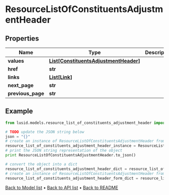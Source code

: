 # ResourceListOfConstituentsAdjustmentHeader


## Properties
Name | Type | Description | Notes
------------ | ------------- | ------------- | -------------
**values** | [**List[ConstituentsAdjustmentHeader]**](ConstituentsAdjustmentHeader.md) |  | 
**href** | **str** |  | [optional] 
**links** | [**List[Link]**](Link.md) |  | [optional] 
**next_page** | **str** |  | [optional] 
**previous_page** | **str** |  | [optional] 

## Example

```python
from lusid.models.resource_list_of_constituents_adjustment_header import ResourceListOfConstituentsAdjustmentHeader

# TODO update the JSON string below
json = "{}"
# create an instance of ResourceListOfConstituentsAdjustmentHeader from a JSON string
resource_list_of_constituents_adjustment_header_instance = ResourceListOfConstituentsAdjustmentHeader.from_json(json)
# print the JSON string representation of the object
print ResourceListOfConstituentsAdjustmentHeader.to_json()

# convert the object into a dict
resource_list_of_constituents_adjustment_header_dict = resource_list_of_constituents_adjustment_header_instance.to_dict()
# create an instance of ResourceListOfConstituentsAdjustmentHeader from a dict
resource_list_of_constituents_adjustment_header_form_dict = resource_list_of_constituents_adjustment_header.from_dict(resource_list_of_constituents_adjustment_header_dict)
```
[Back to Model list](../README.md#documentation-for-models) &#8226; [Back to API list](../README.md#documentation-for-api-endpoints) &#8226; [Back to README](../README.md)


